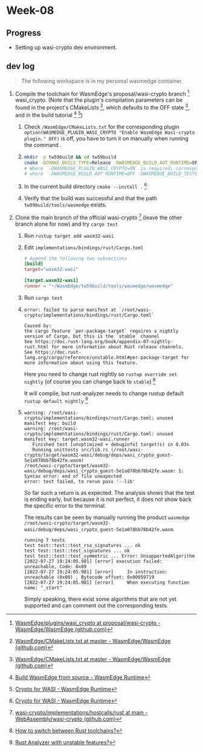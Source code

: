 # Week-08

## Progress

- Setting up wasi-crypto dev environment.

## dev log

> The following workspace is in my personal wasmedge container.

1. Compile the toolchain for WasmEdge's proposal/wasi-crypto branch [^2] wasi_crypto. (Note that the plugin's compilation parameters can be found in the project's CMakeLists [^3], which defaults to the OFF state [^6], and in the build tutorial [^5] [^7])

   1. Check `/WasmEdge/CMakeLists.txt` for the corresponding plugin `option(WASMEDGE_PLUGIN_WASI_CRYPTO "Enable WasmEdge Wasi-crypto plugin." OFF)` is off, you have to turn it on manually when running the command .

   2. ```bash
      mkdir -p tw59build && cd tw59build
      cmake -DCMAKE_BUILD_TYPE=Release -DWASMEDGE_BUILD_AOT_RUNTIME=OFF -DWASMEDGE_BUILD_TESTS=OFF -DWASMEDGE_PLUGIN_WASI_CRYPTO=ON  .. && make -j8
      # Where `-DWASMEDGE_PLUGIN_WASI_CRYPTO=ON` is required, corresponding to the first step ref [^7].
      # where `-DWASMEDGE_BUILD_AOT_RUNTIME=OFF -DWASMEDGE_BUILD_TESTS=OFF` can be built faster, refer to [^5]
      ```

   3. In the current build directory `cmake --install .` [^7]

   4. Verify that the build was successful and that the path `tw59build/tools/wasmedge` exists.

2. Clone the main branch of the official wasi-crypto [^1] (leave the other branch alone for now) and try `cargo test`

   1. Run `rustup target add wasm32-wasi`

   2. Edit `implementations/bindings/rust/Cargo.toml`

      ```toml
      # Append the following two subsections
      [build]
      target="wasm32-wasi"

      [target.wasm32-wasi]
      runner = "~/WasmEdge/tw59build/tools/wasmedge/wasmedge"
      ```

   3. Run `cargo test`

   4. ```log
      error: failed to parse manifest at `/root/wasi-crypto/implementations/bindings/rust/Cargo.toml`

      Caused by:
      the cargo feature `per-package-target` requires a nightly version of Cargo, but this is the `stable` channel
      See https://doc.rust-lang.org/book/appendix-07-nightly-rust.html for more information about Rust release channels.
      See https://doc.rust-lang.org/cargo/reference/unstable.html#per-package-target for more information about using this feature.
      ```

      Here you need to change rust nightly so `rustup override set nightly` (of course you can change back to `stable`) [^9]

      It will compile, but rust-analyzer needs to change rustup default `rustup default nightly` [^10]

   5. ```log
      warning: /root/wasi-crypto/implementations/bindings/rust/Cargo.toml: unused manifest key: build
      warning: /root/wasi-crypto/implementations/bindings/rust/Cargo.toml: unused manifest key: target.wasm32-wasi.runner
         Finished test [unoptimized + debuginfo] target(s) in 0.03s
         Running unittests src/lib.rs (/root/wasi-crypto/target/wasm32-wasi/debug/deps/wasi_crypto_guest-5e1a078bb78b42fe.wasm)
      /root/wasi-crypto/target/wasm32-wasi/debug/deps/wasi_crypto_guest-5e1a078bb78b42fe.wasm: 1: Syntax error: end of file unexpected
      error: test failed, to rerun pass '--lib'
      ```

      So far such a return is as expected. The analysis shows that the test is ending early, but because it is not perfect, it does not show back the specific error to the terminal.

      The results can be seen by manually running the product `wasmedge /root/wasi-crypto/target/wasm32-wasi/debug/deps/wasi_crypto_guest-5e1a078bb78b42fe.wasm`.

      ```log
      running 7 tests
      test test::test::test_rsa_signatures ... ok
      test test::test::test_signatures ... ok
      test test::test::test_symmetric ... Error: UnsupportedAlgorithm
      [2022-07-27 19:24:05.981] [error] execution failed: unreachable, Code: 0x89
      [2022-07-27 19:24:05.981] [error]     In instruction: unreachable (0x00) , Bytecode offset: 0x00059719
      [2022-07-27 19:24:05.981] [error]     When executing function name: "_start"
      ```

      Simply speaking, there exist some algorithms that are not yet supported and can comment out the corresponding tests.

[^1]: [wasi-crypto/implementations/hostcalls/rust at main - WebAssembly/wasi-crypto (github.com)](https://github.com/WebAssembly/wasi-crypto/tree/main/implementations/hostcalls/rust)
[^2]: [WasmEdge/plugins/wasi_crypto at proposal/wasi-crypto - WasmEdge/WasmEdge (github.com)](https://github.com/WasmEdge/WasmEdge/tree/proposal/wasi-crypto/plugins/wasi_crypto)
[^3]: [WasmEdge/CMakeLists.txt at master - WasmEdge/WasmEdge (github.com)](https://github.com/WasmEdge/WasmEdge/blob/master/CMakeLists.txt)
[^5]: [Build WasmEdge from source - WasmEdge Runtime](https://wasmedge.org/book/en/extend/build.html)
[^6]: [WasmEdge/CMakeLists.txt at master - WasmEdge/WasmEdge (github.com)](https://github.com/WasmEdge/WasmEdge/blob/f06e03b9617301aba1c9d3b8f9ca86b8d6d8beb0/CMakeLists.txt#L72)
[^7]: [Crypto for WASI - WasmEdge Runtime](https://wasmedge.org/book/en/dev/rust/wasicrypto.html#wasmedge-building-and-installation)
[^9]: [How to switch between Rust toolchains?](https://stackoverflow.com/a/65644807/15213543)
[^10]: [Rust Analyzer with unstable features?](https://www.reddit.com/r/rust/comments/fx4ikg/comment/fms4omv/?utm_source=share&utm_medium=web2x&context=3)
